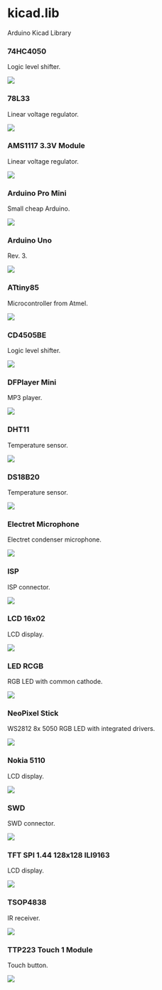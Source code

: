 # kicad.lib
Arduino Kicad Library

### 74HC4050
Logic level shifter.

![](img/74hc4050_kicad.png?raw=true)

### 78L33
Linear voltage regulator.

![](img/78l33_kicad.png?raw=true)

### AMS1117 3.3V Module
Linear voltage regulator.

![](img/ams1117_33_module_kicad.png?raw=true)

### Arduino Pro Mini
Small cheap Arduino.

![](img/arduino_pro_mini_kicad.png?raw=true)

### Arduino Uno
Rev. 3.

![](img/arduino_uno_kicad.png?raw=true)

### ATtiny85
Microcontroller from Atmel.

![](img/attiny85_kicad.png?raw=true)

### CD4505BE
Logic level shifter.

![](img/cd4505be_kicad.png?raw=true)

### DFPlayer Mini
MP3 player.

![](img/dfplayer_mini_kicad.png?raw=true)

### DHT11
Temperature sensor.

![](img/dht11_kicad.png?raw=true)

### DS18B20
Temperature sensor.

![](img/ds18b20_kicad.png?raw=true)

### Electret Microphone
Electret condenser microphone.

![](img/electret_microphone_kicad.png?raw=true)

### ISP
ISP connector.

![](img/isp_kicad.png?raw=true)

### LCD 16x02
LCD display.

![](img/lcd16x02_kicad.png?raw=true)

### LED RCGB
RGB LED with common cathode.

![](img/led_rcgb_kicad.png?raw=true)

### NeoPixel Stick
WS2812 8x 5050 RGB LED with integrated drivers.

![](img/neopixel_stick_kicad.png?raw=true)

### Nokia 5110
LCD display.

![](img/nokia5110_kicad.png?raw=true)

### SWD
SWD connector.

![](img/swd_kicad.png?raw=true)

### TFT SPI 1.44 128x128 ILI9163
LCD display.

![](img/tft_spi_144_128x128_ili9163_kicad.png?raw=true)

### TSOP4838
IR receiver.

![](img/tsop4838_kicad.png?raw=true)

### TTP223 Touch 1 Module
Touch button.

![](img/ttp223_touch1_module_kicad.png?raw=true)
